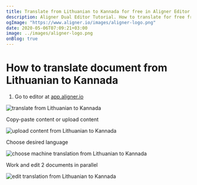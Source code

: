 ```yaml
---
title: Translate from Lithuanian to Kannada for free in Aligner Editor
description: Aligner Dual Editor Tutorial. How to translate for free from Lithuanian to Kannada. Aligner is multilingual document management platform. 
ogImage: "https://www.aligner.io/images/aligner-logo.png"
date: 2020-05-06T07:09:21+03:00
image: ../images/aligner-logo.png
onBlog: true
---
```


# How to translate document from Lithuanian to Kannada

1. Go to editor at [app.aligner.io](https://app.aligner.io "Aligner App web page")

![translate from Lithuanian to Kannada](../aligner-blank-editor.png "translate from Lithuanian to Kannada")

Copy-paste content or upload content

![upload content from Lithuanian to Kannada](../aligner-uploaded-document.png "upload content from Lithuanian to Kannada")

Choose desired language

![choose machine translation from Lithuanian to Kannada](../aligner-language-dropdown.png "choose machine translation from Lithuanian to Kannada")

Work and edit 2 documents in parallel

![edit translation from Lithuanian to Kannada](../aligner-double-sitded-editor.png "edit translation from Lithuanian to Kannada")

